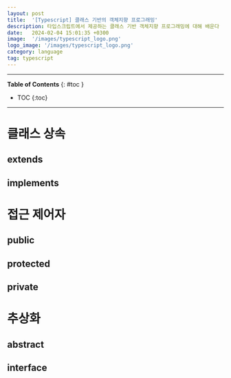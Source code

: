 ```yaml
---
layout: post
title:  '[Typescript] 클래스 기반의 객체지향 프로그래밍'
description: 타입스크립트에서 제공하는 클래스 기반 객체지향 프로그래밍에 대해 배운다
date:   2024-02-04 15:01:35 +0300
image:  '/images/typescript_logo.png'
logo_image: '/images/typescript_logo.png'
category: language
tag: typescript
---
```

---
**Table of Contents**
{: #toc }
*  TOC
{:toc}

---



# 클래스 상속

## extends

## implements


# 접근 제어자

## public

## protected

## private


# 추상화

## abstract

## interface